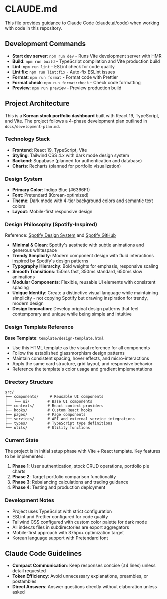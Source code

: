 # CLAUDE.md

This file provides guidance to Claude Code (claude.ai/code) when working with code in this repository.

## Development Commands

- **Start dev server**: `npm run dev` - Runs Vite development server with HMR
- **Build**: `npm run build` - TypeScript compilation and Vite production build
- **Lint**: `npm run lint` - ESLint check for code quality
- **Lint fix**: `npm run lint:fix` - Auto-fix ESLint issues
- **Format**: `npm run format` - Format code with Prettier
- **Format check**: `npm run format:check` - Check code formatting
- **Preview**: `npm run preview` - Preview production build

## Project Architecture

This is a **Korean stock portfolio dashboard** built with React 19, TypeScript, and Vite. The project follows a 4-phase development plan outlined in `docs/development-plan.md`.

### Technology Stack
- **Frontend**: React 19, TypeScript, Vite
- **Styling**: Tailwind CSS 4.x with dark mode design system
- **Backend**: Supabase (planned for authentication and database)
- **Charts**: Recharts (planned for portfolio visualization)

### Design System
- **Primary Color**: Indigo Blue (#6366F1)
- **Font**: Pretendard (Korean-optimized)
- **Theme**: Dark mode with 4-tier background colors and semantic text colors
- **Layout**: Mobile-first responsive design

### Design Philosophy (Spotify-Inspired)
Reference: [Spotify Design System](https://spotify.design/stories/design/design-systems) and [Spotify GitHub](https://github.com/spotify)

- **Minimal & Clean**: Spotify's aesthetic with subtle animations and generous whitespace
- **Trendy Simplicity**: Modern component design with fluid interactions inspired by Spotify's design patterns
- **Typography Hierarchy**: Bold weights for emphasis, responsive scaling
- **Smooth Transitions**: 150ms fast, 350ms standard, 650ms slow animations
- **Modular Components**: Flexible, reusable UI elements with consistent spacing
- **Unique Identity**: Create a distinctive visual language while maintaining simplicity - not copying Spotify but drawing inspiration for trendy, modern design
- **Design Innovation**: Develop original design patterns that feel contemporary and unique while being simple and intuitive

### Design Template Reference
**Base Template**: `template/design-template.html`
- Use this HTML template as the visual reference for all components
- Follow the established glassmorphism design patterns
- Maintain consistent spacing, hover effects, and micro-interactions
- Apply the same card structure, grid layout, and responsive behavior
- Reference the template's color usage and gradient implementations

### Directory Structure
```
src/
├── components/     # Reusable UI components
│   └── ui/        # Base UI components
├── contexts/      # React context providers
├── hooks/         # Custom React hooks
├── pages/         # Page components
├── services/      # API and external service integrations
├── types/         # TypeScript type definitions
└── utils/         # Utility functions
```

### Current State
The project is in initial setup phase with Vite + React template. Key features to be implemented:
1. **Phase 1**: User authentication, stock CRUD operations, portfolio pie charts
2. **Phase 2**: Target portfolio comparison functionality
3. **Phase 3**: Rebalancing calculations and trading guidance
4. **Phase 4**: Testing and production deployment

### Development Notes
- Project uses TypeScript with strict configuration
- ESLint and Prettier configured for code quality
- Tailwind CSS configured with custom color palette for dark mode
- All index.ts files in subdirectories are export aggregators
- Mobile-first approach with 375px+ optimization target
- Korean language support with Pretendard font

## Claude Code Guidelines
- **Compact Communication**: Keep responses concise (≤4 lines) unless detail requested
- **Token Efficiency**: Avoid unnecessary explanations, preambles, or postambles
- **Direct Answers**: Answer questions directly without elaboration unless asked